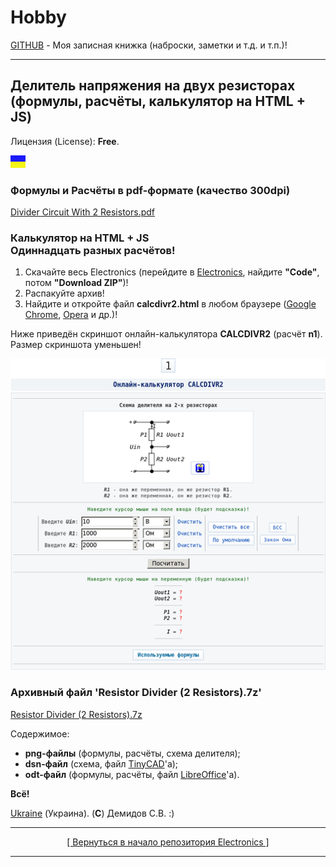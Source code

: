 # Hobby
[GITHUB](https://github.com) - Моя записная книжка (наброски, заметки и т.д. и т.п.)!

<hr>

## Делитель напряжения на двух резисторах<br>(формулы, расчёты, калькулятор на HTML + JS)

Лицензия (License): **Free**.

![](https://github.com/drilnet/electronics/blob/master/UA.png)

### Формулы и Расчёты в pdf-формате (качество 300dpi)

[Divider Circuit With 2 Resistors.pdf](https://github.com/drilnet/electronics/blob/master/Divider%20by%20R1%20and%20R2%20(formulas%2C%20calculations%2C%20HTML%20%2B%20JavaScript%20calculator)/Divider%20Circuit%20With%202%20Resistors.pdf "Формулы и Расчёты")

### Калькулятор на HTML + JS<br>Одиннадцать разных расчётов!

1. Скачайте весь Electronics (перейдите в [Electronics](https://github.com/drilnet/electronics), найдите **"Code"**, потом **"Download ZIP"**)!
2. Распакуйте архив!
3. Найдите и откройте файл **calcdivr2.html** в любом браузере ([Google Chrome](https://www.google.com/intl/ru/chrome/), [Opera](https://www.opera.com/ru/download) и др.)!

Ниже приведён скриншот онлайн-калькулятора **CALCDIVR2** (расчёт **n1**).
<br>
Размер скриншота уменьшен!

![](https://github.com/drilnet/electronics/blob/master/Divider%20by%20R1%20and%20R2%20(formulas%2C%20calculations%2C%20HTML%20%2B%20JavaScript%20calculator)/Screenshot%201.png "(C) Демидов С.В.")

### Архивный файл 'Resistor Divider (2 Resistors).7z'

[Resistor Divider (2 Resistors).7z](https://github.com/drilnet/electronics/blob/master/Divider%20by%20R1%20and%20R2%20(formulas%2C%20calculations%2C%20HTML%20%2B%20JavaScript%20calculator)/Resistor%20Divider%20(2%20Resistors).7z "Содержимое: png-файлы, dsn-файл, odt-файл")

Содержимое:

* **png-файлы** (формулы, расчёты, схема делителя);
* **dsn-файл** (схема, файл [TinyCAD](https://www.tinycad.net "Редактор схем")'а);
* **odt-файл** (формулы, расчёты, файл [LibreOffice](https://www.libreoffice.org "Офисный пакет LibreOffice (Writer, Calc, Impress, Draw, Math, Base)")'а).

**Всё!**

[Ukraine](https://en.wikipedia.org/wiki/Ukraine) (Украина). (**C**) Демидов С.В. :)

<hr>

<div align="center">
<a href="https://github.com/drilnet/electronics">
[ Вернуться в начало репозитория Electronics ]
</a>
</div>

<hr>
